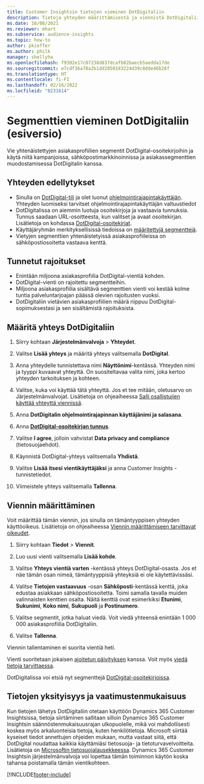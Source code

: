 ```yaml
---
title: Customer Insightsin tietojen vieminen DotDigitaliin
description: Tietoja yhteyden määrittämisestä ja viennistä DotDigitaliin.
ms.date: 10/08/2021
ms.reviewer: mhart
ms.subservice: audience-insights
ms.topic: how-to
author: pkieffer
ms.author: philk
manager: shellyha
ms.openlocfilehash: f9302e17c07238d837dcafb82baecb5aedda17de
ms.sourcegitcommit: e7cdf36a78a2b1dd2850183224d39c8dde46b26f
ms.translationtype: HT
ms.contentlocale: fi-FI
ms.lasthandoff: 02/16/2022
ms.locfileid: "8231614"
---
```

# <a name="export-segments-to-dotdigital-preview"></a>Segmenttien vieminen DotDigitaliin (esiversio)

Vie yhtenäistettyjen asiakasprofiilien segmentit DotDigital-osoitekirjoihin ja käytä niitä kampanjoissa, sähköpostimarkkinoinnissa ja asiakassegmenttien muodostamisessa DotDigitalin kanssa. 

## <a name="prerequisites-for-a-connection"></a>Yhteyden edellytykset

-   Sinulla on [DotDigital-tili](https://dotdigital.com/) ja olet luonut [ohjelmointirajapintakäyttäjän](https://support.dotdigital.com/hc/articles/115001718730-How-do-I-create-an-API-user). Yhteyden luomiseksi tarvitset ohjelmointirajapintakäyttäjän valtuustiedot
-   DotDigitalissa on aiemmin luotuja osoitekirjoja ja vastaavia tunnuksia. Tunnus saadaan URL-osoitteesta, kun valitset ja avaat osoitekirjan. Lisätietoja on kohdassa [DotDigital-osoitekirjat](https://support.dotdigital.com/hc/articles/212211968-Creating-an-address-book).
-   Käyttäjäryhmän merkityksellisissä tiedoissa on [määritettyjä segmenttejä](segments.md).
-   Vietyjen segmenttien yhtenäistetyissä asiakasprofiileissa on sähköpostiosoitetta vastaava kenttä.

## <a name="known-limitations"></a>Tunnetut rajoitukset

- Enintään miljoona asiakasprofiilia DotDigital-vientiä kohden.
- DotDigital-vienti on rajoitettu segmentteihin.
- Miljoona asiakasprofiilia sisältävä segmenttien vienti voi kestää kolme tuntia palveluntarjoajan päässä olevien rajoitusten vuoksi. 
- DotDigitaliin vietävien asiakasprofiilien määrä riippuu DotDigital-sopimuksestasi ja sen sisältämistä rajoituksista.

## <a name="set-up-connection-to-dotdigital"></a>Määritä yhteys DotDigitaliin

1. Siirry kohtaan **Järjestelmänvalvoja** > **Yhteydet**.

1. Valitse **Lisää yhteys** ja määritä yhteys valitsemalla **DotDigital**.

1. Anna yhteydelle tunnistettava nimi **Näyttönimi**-kentässä. Yhteyden nimi ja tyyppi kuvaavat yhteyttä. On suositeltavaa valita nimi, joka kertoo yhteyden tarkoituksen ja kohteen.

1. Valitse, kuka voi käyttää tätä yhteyttä. Jos et tee mitään, oletusarvo on Järjestelmänvalvojat. Lisätietoja on ohjeaiheessa [Salli osallistujien käyttää yhteyttä viennissä](connections.md#allow-contributors-to-use-a-connection-for-exports).

1. Anna **DotDigitalin ohjelmointirajapinnan käyttäjänimi ja salasana**. 

1. Anna **[DotDigital-osoitekirjan tunnus](https://support.dotdigital.com/hc/articles/212211968-Creating-an-address-book)**.

1. Valitse **I agree**, jolloin vahvistat **Data privacy and compliance** (tietosuojaehdot).

1. Käynnistä DotDigital-yhteys valitsemalla **Yhdistä**.

1. Valitse **Lisää itsesi vientikäyttäjäksi** ja anna Customer Insights -tunnistetiedot.

1. Viimeistele yhteys valitsemalla **Tallenna**. 

## <a name="configure-an-export"></a>Viennin määrittäminen

Voit määrittää tämän viennin, jos sinulla on tämäntyyppisen yhteyden käyttöoikeus. Lisätietoja on ohjeaiheessa [Viennin määrittämiseen tarvittavat oikeudet](export-destinations.md#set-up-a-new-export).

1. Siirry kohtaan **Tiedot** > **Viennit**.

1. Luo uusi vienti valitsemalla **Lisää kohde**.

1. Valitse **Yhteys vientiä varten** -kentässä yhteys DotDigital-osasta. Jos et näe tämän osan nimeä, tämäntyyppisiä yhteyksiä ei ole käytettävissäsi.


1. Valitse **Tietojen vastaavuus** -osan **Sähköposti**-kentässä kenttä, joka edustaa asiakkaan sähköpostiosoitetta. Toimi samalla tavalla muiden valinnaisten kenttien osalta. Näitä kenttiä ovat esimerkiksi **Etunimi**, **Sukunimi**, **Koko nimi**, **Sukupuoli** ja **Postinumero**.

1. Valitse segmentit, jotka haluat viedä. Voit viedä yhteensä enintään 1 000 000 asiakasprofiilia DotDigitaliin.

1. Valitse **Tallenna**.

Viennin tallentaminen ei suorita vientiä heti.

Vienti suoritetaan jokaisen [ajoitetun päivityksen](system.md#schedule-tab) kanssa. Voit myös [viedä tietoja tarvittaessa](export-destinations.md#run-exports-on-demand). 
 
DotDigitalissa voi etsiä nyt segmenttejä [DotDigital-osoitekirjoissa](https://support.dotdigital.com/hc/articles/212211968-Creating-an-address-book).


## <a name="data-privacy-and-compliance"></a>Tietojen yksityisyys ja vaatimustenmukaisuus

Kun tietojen lähetys DotDigitaliin otetaan käyttöön Dynamics 365 Customer Insightsissa, tietoja siirtäminen sallitaan silloin Dynamics 365 Customer Insightsin säännöstenmukaisuusrajan ulkopuolelle, mikä voi mahdollisesti koskea myös arkaluonteisia tietoja, kuten henkilötietoja. Microsoft siirtää kyseiset tiedot annettujen ohjeiden mukaan, mutta vastaat siitä, että DotDigital noudattaa kaikkia käyttämiäsi tietosuoja- ja tietoturvavelvoitteita. Lisätietoja on [Microsoftin tietosuojalausekkeessa](https://go.microsoft.com/fwlink/?linkid=396732).
Dynamics 365 Customer Insightsin järjestelmänvalvoja voi lopettaa tämän toiminnon käytön koska tahansa poistamalla tämän vientikohteen.


[!INCLUDE[footer-include](../includes/footer-banner.md)]
